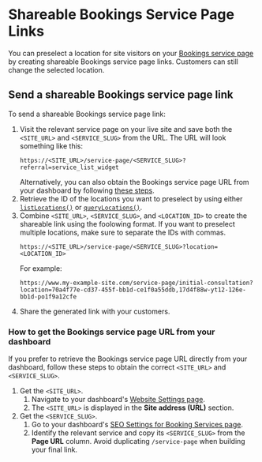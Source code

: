 # Shareable Bookings Service Page Links

You can preselect a location for site visitors on your
[Bookings service page](https://support.wix.com/en/article/wix-bookings-customizing-your-service-pages)
by creating shareable Bookings service page links. Customers
can still change the selected location.

## Send a shareable Bookings service page link

To send a shareable Bookings service page link:

1. Visit the relevant service page on your live site and save both the
   `<SITE_URL>` and `<SERVICE_SLUG>` from the URL. The URL will look something
   like this:
   ```url
   https://<SITE_URL>/service-page/<SERVICE_SLUG>?referral=service_list_widget
   ```
   Alternatively, you can also obtain the Bookings service page URL from your
   dashboard by following
   [these steps](#how-to-get-the-bookings-service-page-url-from-your-dashboard).
1. Retrieve the ID of the locations you want to preselect by using either
   [`listLocations()`](/wix-business-tools-v2/locations/listlocations) or
   [`queryLocations()`](/wix-business-tools-v2/locations/querylocations).
1. Combine `<SITE_URL>`, `<SERVICE_SLUG>`, and `<LOCATION_ID>` to create the
   shareable link using the foolowing format. If you want to preselect multiple
   locations, make sure to separate the IDs with commas.
   ```url
   https://<SITE_URL>/service-page/<SERVICE_SLUG>?location=<LOCATION_ID>
   ```
   For example:
   ```url
   https://www.my-example-site.com/service-page/initial-consultation?location=70a4f77e-cd37-455f-bb1d-ce1f0a55ddb,17d4f88w-yt12-126e-bb1d-po1f9a12cfe
   ```
1. Share the generated link with your customers.

### How to get the Bookings service page URL from your dashboard

If you prefer to retrieve the Bookings service page URL directly from
your dashboard, follow these steps to obtain the correct `<SITE_URL>` and
`<SERVICE_SLUG>`.

1. Get the `<SITE_URL>`.
   1. Navigate to your dashboard's
   [Website Settings page](https://www.wix.com/my-account/site-selector/?buttonText=Select%20Site&title=Select%20a%20Site&autoSelectOnSingleSite=true&actionUrl=https:%2F%2Fwww.wix.com%2Fdashboard%2F%7B%7BmetaSiteId%7D%7D%2Fsettings/website-settings).
   1. The `<SITE_URL>` is displayed in the __Site address (URL)__ section.
1. Get the `<SERVICE_SLUG>`.
   1. Go to your dashboard's [SEO Settings for Booking Services page](https://www.wix.com/my-account/site-selector/?buttonText=Select%20Site&title=Select%20a%20Site&autoSelectOnSingleSite=true&actionUrl=https:%2F%2Fwww.wix.com%2Fdashboard%2F%7B%7BmetaSiteId%7D%7D%2Fseo-home/seo-settings/bookings-service).
   1. Identify the relevant service and copy its `<SERVICE_SLUG>`
      from the __Page URL__ column. Avoid duplicating `/service-page`
      when building your final link.